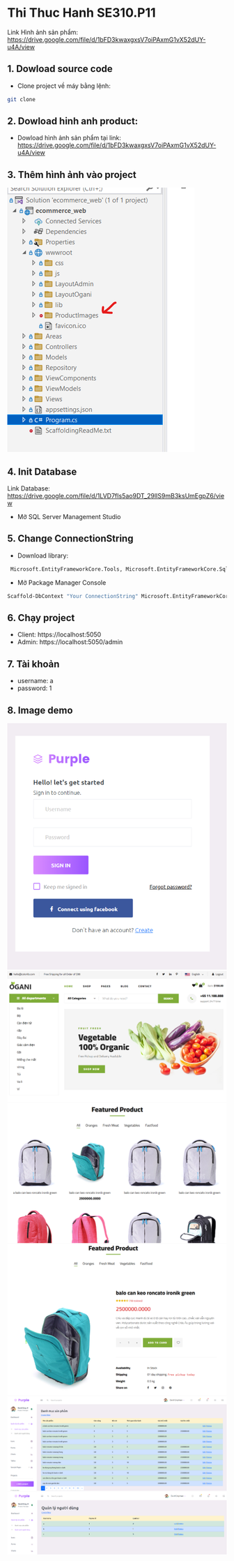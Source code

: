 # Thi Thuc Hanh SE310.P11

Link Hình ảnh sản phẩm: https://drive.google.com/file/d/1bFD3kwaxgxsV7oiPAxmG1vX52dUY-u4A/view

## 1. Dowload source code

- Clone project về máy bằng lệnh:

```sh
git clone
```

## 2. Dowload hinh anh product:

- Dowload hình ảnh sản phẩm tại link: https://drive.google.com/file/d/1bFD3kwaxgxsV7oiPAxmG1vX52dUY-u4A/view

## 3. Thêm hình ảnh vào project

![Add folder](./assets/imageproduct.png)

## 4. Init Database

Link Database: https://drive.google.com/file/d/1LVD7fIs5ao9DT_29lIS9mB3ksUmEgpZ6/view

- Mở SQL Server Management Studio

## 5. Change ConnectionString

- Download library:

```sh
 Microsoft.EntityFrameworkCore.Tools, Microsoft.EntityFrameworkCore.SqlServer, Microsoft.EntityFrameworkCore
```

- Mở Package Manager Console

```sh
Scaffold-DbContext "Your ConnectionString" Microsoft.EntityFrameworkCore.SqlServer -OutputDir Models
```

## 6. Chạy project

- Client: https://localhost:5050
- Admin: https://localhost:5050/admin

## 7. Tài khoản

- username: a
- password: 1

## 8. Image demo

![Login](./assets/login.png)
![category](./assets/category.png)
![product](./assets/allProducts.png)
![detail product](./assets/detailProduct.png)
![Admin Product](./assets/productAdmin.png)
![Admin User](./assets/userAdmin.png)
